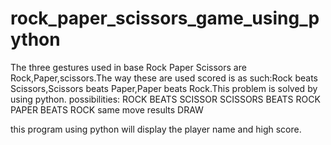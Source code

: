 # rock_paper_scissors_game_using_python
The three gestures used in base Rock Paper Scissors are Rock,Paper,scissors.The way these are used scored is as such:Rock beats Scissors,Scissors beats Paper,Paper beats Rock.This problem is solved by using python. 
possibilities:
ROCK BEATS SCISSOR
SCISSORS BEATS ROCK
PAPER BEATS ROCK
same move results DRAW

this program using python will display the player name and high score.

